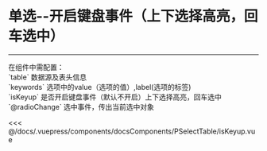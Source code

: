 # 单选--开启键盘事件（上下选择高亮，回车选中）

---

<common-code-format>
  <docsComponents-PSelectTable-isKeyup slot="source"></docsComponents-PSelectTable-isKeyup>
  在组件中需配置：<br/>
`table` 数据源及表头信息<br/>
`keywords` 选项中的value（选项的值）,label(选项的标签)<br/>
`isKeyup` 是否开启键盘事件（默认不开启）上下选择高亮，回车选中<br/>
`@radioChange` 选中事件，传出当前选中对象

<<< @/docs/.vuepress/components/docsComponents/PSelectTable/isKeyup.vue
</common-code-format>
